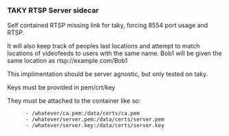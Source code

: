 ### TAKY RTSP Server sidecar

Self contained RTSP missing link for taky, forcing 8554 port usage and RTSP.

It will also keep track of peoples last locations and attempt to match locations of videofeeds to users with the same name.
Bob1 will be given the same location as rtsp://example.com/Bob1

This implimentation should be server agnostic, but only tested on taky.


Keys must be provided in pem/crt/key

They must be attached to the container like so: 
```
      - /whatever/ca.pem:/data/certs/ca.pem
      - /whatever/server.pem:/data/certs/server.pem
      - /whatever/server.key:/data/certs/server.key
```
